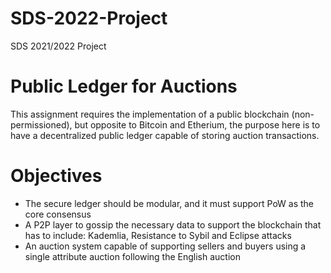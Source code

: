 # SDS-2022-Project
SDS 2021/2022 Project

# Public Ledger for Auctions

This assignment requires the implementation of a public blockchain (non-permissioned),
but opposite to Bitcoin and Etherium, the purpose here is to have a decentralized public ledger
capable of storing auction transactions.

# Objectives 

- The secure ledger should be modular, and it must support PoW as the core consensus
- A P2P layer to gossip the necessary data to support the blockchain that has to include: Kademlia, Resistance to Sybil and Eclipse attacks
- An auction system capable of supporting sellers and buyers using a single attribute auction following the English auction
